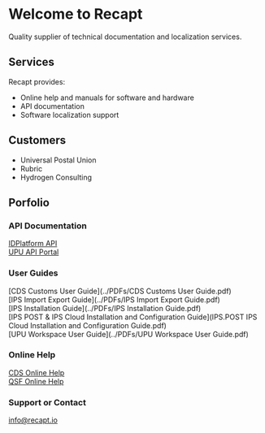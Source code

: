 # Welcome to Recapt

Quality supplier of technical documentation and localization services.  

## Services

Recapt provides:
- Online help and manuals for software and hardware
- API documentation
- Software localization support

## Customers

- Universal Postal Union
- Rubric
- Hydrogen Consulting

## Porfolio

### API Documentation

[IDPlatform API](../IDPlatform/index.html)  
[UPU API Portal](../UPU/Default.htm)  

### User Guides

[CDS Customs User Guide](../PDFs/CDS Customs User Guide.pdf)  
[IPS Import Export Guide](../PDFs/IPS Import Export Guide.pdf)  
[IPS Installation Guide](../PDFs/IPS Installation Guide.pdf)  
[IPS POST &amp; IPS Cloud Installation and Configuration Guide](IPS.POST IPS Cloud Installation and Configuration Guide.pdf)  
[UPU Workspace User Guide](../PDFs/UPU Workspace User Guide.pdf)  

### Online Help

[CDS Online Help](../OnlineHelp/CDSHelp/index.htm)  
[QSF Online Help](../OnlineHelp/QSFHelp/index.htm)  

### Support or Contact

info@recapt.io
